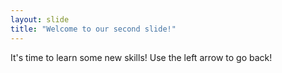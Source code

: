 ```yaml
---
layout: slide
title: "Welcome to our second slide!"
---
```

It's time to learn some new skills!
Use the left arrow to go back!
